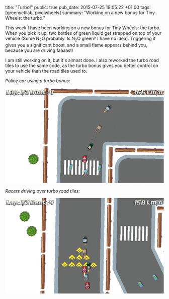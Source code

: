 title: "Turbo!"
public: true
pub_date: 2015-07-25 19:05:22 +01:00
tags: [greenyetilab, pixelwheels]
summary: "Working on a new bonus for Tiny Wheels: the turbo."


This week I have been working on a new bonus for Tiny Wheels: the turbo. When you pick it up, two bottles of green liquid get strapped on top of your vehicle (Some N<sub>2</sub>O probably. Is N<sub>2</sub>O green? I have no idea). Triggering it gives you a significant boost, and a small flame appears behind you, because you are driving faaaast!

I am still working on it, but it's almost done. I also reworked the turbo road tiles to use the same code, as the turbo bonus gives you better control on your vehicle than the road tiles used to.

_Police car using a turbo bonus:_

![Police car using a turbo bonus](police-turbo.png)

_Racers driving over turbo road tiles:_

![Racers driving over turbo road tiles](turbo-road-tiles.png)

